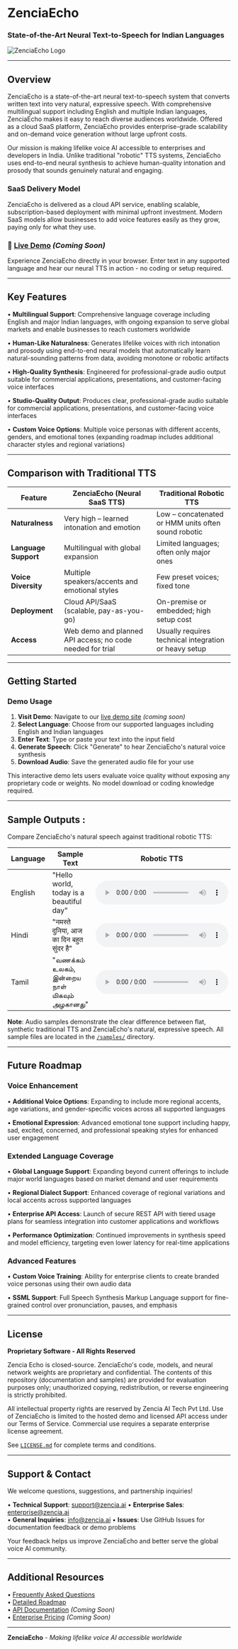 # ZenciaEcho
### State-of-the-Art Neural Text-to-Speech for Indian Languages

![ZenciaEcho Logo](assets/logo.gif)

---

## Overview

ZenciaEcho is a state-of-the-art neural text-to-speech system that converts written text into very natural, expressive speech. With comprehensive multilingual support including English and multiple Indian languages, ZenciaEcho makes it easy to reach diverse audiences worldwide. Offered as a cloud SaaS platform, ZenciaEcho provides enterprise-grade scalability and on-demand voice generation without large upfront costs.

Our mission is making lifelike voice AI accessible to enterprises and developers in India. Unlike traditional "robotic" TTS systems, ZenciaEcho uses end-to-end neural synthesis to achieve human-quality intonation and prosody that sounds genuinely natural and engaging.

### SaaS Delivery Model

ZenciaEcho is delivered as a cloud API service, enabling scalable, subscription-based deployment with minimal upfront investment. Modern SaaS models allow businesses to add voice features easily as they grow, paying only for what they use.

### 🎯 [Live Demo](https://demo.zenciaecho.ai) *(Coming Soon)*
Experience ZenciaEcho directly in your browser. Enter text in any supported language and hear our neural TTS in action - no coding or setup required.

---

## Key Features

• **Multilingual Support**: Comprehensive language coverage including English and major Indian languages, with ongoing expansion to serve global markets and enable businesses to reach customers worldwide

• **Human-Like Naturalness**: Generates lifelike voices with rich intonation and prosody using end-to-end neural models that automatically learn natural-sounding patterns from data, avoiding monotone or robotic artifacts

• **High-Quality Synthesis**: Engineered for professional-grade audio output suitable for commercial applications, presentations, and customer-facing voice interfaces

• **Studio-Quality Output**: Produces clear, professional-grade audio suitable for commercial applications, presentations, and customer-facing voice interfaces

• **Custom Voice Options**: Multiple voice personas with different accents, genders, and emotional tones (expanding roadmap includes additional character styles and regional variations)

---

## Comparison with Traditional TTS

| Feature | ZenciaEcho (Neural SaaS TTS) | Traditional Robotic TTS |
|---------|------------------------------|------------------------|
| **Naturalness** | Very high – learned intonation and emotion | Low – concatenated or HMM units often sound robotic |
| **Language Support** | Multilingual with global expansion | Limited languages; often only major ones |
| **Voice Diversity** | Multiple speakers/accents and emotional styles | Few preset voices; fixed tone |
| **Deployment** | Cloud API/SaaS (scalable, pay-as-you-go) | On-premise or embedded; high setup cost |
| **Access** | Web demo and planned API access; no code needed for trial | Usually requires technical integration or heavy setup |

---

## Getting Started

### Demo Usage

1. **Visit Demo**: Navigate to our [live demo site](https://demo.zenciaecho.ai) *(coming soon)*
2. **Select Language**: Choose from our supported languages including English and Indian languages
3. **Enter Text**: Type or paste your text into the input field
4. **Generate Speech**: Click "Generate" to hear ZenciaEcho's natural voice synthesis
5. **Download Audio**: Save the generated audio file for your use

This interactive demo lets users evaluate voice quality without exposing any proprietary code or weights. No model download or coding knowledge required.

---

## Sample Outputs :

Compare ZenciaEcho's natural speech against traditional robotic TTS:

| Language | Sample Text | Robotic TTS | ZenciaEcho Output |
|----------|-------------|-------------|-------------------|
| English | "Hello world, today is a beautiful day" | <audio controls><source src="samples/english_robotic.wav" type="audio/wav"></audio> | <audio controls><source src="samples/english_zenciaecho.wav" type="audio/wav"></audio> |
| Hindi | "नमस्ते दुनिया, आज का दिन बहुत सुंदर है" | <audio controls><source src="samples/hindi_robotic.wav" type="audio/wav"></audio> | <audio controls><source src="samples/hindi_zenciaecho.wav" type="audio/wav"></audio> |
| Tamil | "வணக்கம் உலகம், இன்றைய நாள் மிகவும் அழகானது" | <audio controls><source src="samples/tamil_robotic.wav" type="audio/wav"></audio> | <audio controls><source src="samples/tamil_zenciaecho.wav" type="audio/wav"></audio> |

**Note**: Audio samples demonstrate the clear difference between flat, synthetic traditional TTS and ZenciaEcho's natural, expressive speech. All sample files are located in the [`/samples/`](samples/) directory.

---

## Future Roadmap

### Voice Enhancement
• **Additional Voice Options**: Expanding to include more regional accents, age variations, and gender-specific voices across all supported languages

• **Emotional Expression**: Advanced emotional tone support including happy, sad, excited, concerned, and professional speaking styles for enhanced user engagement

### Extended Language Coverage
• **Global Language Support**: Expanding beyond current offerings to include major world languages based on market demand and user requirements

• **Regional Dialect Support**: Enhanced coverage of regional variations and local accents across supported languages

• **Enterprise API Access**: Launch of secure REST API with tiered usage plans for seamless integration into customer applications and workflows

• **Performance Optimization**: Continued improvements in synthesis speed and model efficiency, targeting even lower latency for real-time applications

### Advanced Features
• **Custom Voice Training**: Ability for enterprise clients to create branded voice personas using their own audio data

• **SSML Support**: Full Speech Synthesis Markup Language support for fine-grained control over pronunciation, pauses, and emphasis

---
## License

**Proprietary Software - All Rights Reserved**

Zencia Echo is closed-source. ZenciaEcho's code, models, and neural network weights are proprietary and confidential. The contents of this repository (documentation and samples) are provided for evaluation purposes only; unauthorized copying, redistribution, or reverse engineering is strictly prohibited.

All intellectual property rights are reserved by Zencia AI Tech Pvt Ltd. Use of ZenciaEcho is limited to the hosted demo and licensed API access under our Terms of Service. Commercial use requires a separate enterprise license agreement.

See [`LICENSE.md`](LICENSE.md) for complete terms and conditions.

---

## Support & Contact

We welcome questions, suggestions, and partnership inquiries!

• **Technical Support**: [support@zencia.ai](mailto:support@zencia.ai)
• **Enterprise Sales**: [enterprise@zencia.ai](mailto:enterprise@zencia.ai)  
• **General Inquiries**: [info@zencia.ai](mailto:info@zencia.ai)
• **Issues**: Use GitHub Issues for documentation feedback or demo problems

Your feedback helps us improve ZenciaEcho and better serve the global voice AI community.

---

## Additional Resources

• [Frequently Asked Questions](docs/faq.md)  
• [Detailed Roadmap](docs/roadmap.md)  
• [API Documentation](docs/api.md) *(Coming Soon)*  
• [Enterprise Pricing](docs/pricing.md) *(Coming Soon)*

---

**ZenciaEcho** - *Making lifelike voice AI accessible worldwide*


